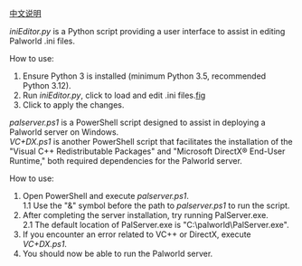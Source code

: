 [中文说明](README-CN.md)<br>

*iniEditor.py* is a Python script providing a user interface to assist in editing Palworld .ini files.<br>

How to use:<br>
1. Ensure Python 3 is installed (minimum Python 3.5, recommended Python 3.12).
2. Run *iniEditor.py*, click <Load Settings> to load and edit .ini files.[fig](Editor_0.1.png)
3. Click <Save> to apply the changes.

*palserver.ps1* is a PowerShell script designed to assist in deploying a Palworld server on Windows.<br>
*VC+DX.ps1* is another PowerShell script that facilitates the installation of the "Visual C++ Redistributable Packages" and "Microsoft DirectX® End-User Runtime," both required dependencies for the Palworld server.<br>

How to use:<br>
1. Open PowerShell and execute *palserver.ps1*.<br>
   1.1 Use the "&" symbol before the path to *palserver.ps1* to run the script.<br>
2. After completing the server installation, try running PalServer.exe.<br>
   2.1 The default location of PalServer.exe is "C:\palworld\PalServer.exe".<br>
3. If you encounter an error related to VC++ or DirectX, execute *VC+DX.ps1*.<br>
4. You should now be able to run the Palworld server.<br>
